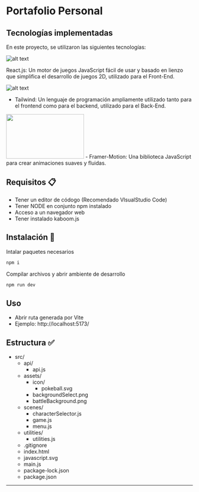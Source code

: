 # Portafolio Personal
## Tecnologías implementadas

En este proyecto, se utilizaron las siguientes tecnologías:

![alt text](https://raw.githubusercontent.com/replit/kaboom/be3a93566af6e14f1b927e64eb3fe4249e5d3a3c/kaboom.png)

React.js: Un motor de juegos JavaScript fácil de     usar y basado en lienzo que simplifica el desarrollo de juegos 2D, utilizado para el Front-End.

![alt text](https://icons.veryicon.com/png/128/business/vscode-program-item-icon/javascript-3.png)
- Tailwind: Un lenguaje de programación ampliamente utilizado tanto para el frontend como para el backend, utilizado para el Back-End.

<img src="https://createjs.com/docs/tweenjs/assets/docs-icon-TweenJS.png" width="210" height="120"> 
-  Framer-Motion: Una biblioteca JavaScript para crear animaciones suaves y fluidas.
 

## Requisitos 📋

- Tener un editor de códogo (Recomendado VIsualStudio Code)
- Tener NODE en conjunto npm instalado
- Acceso a un navegador web
- Tener instalado kaboom.js

## Instalación  🔧

Intalar paquetes necesarios
``` bash
npm i
```
Compilar archivos y abrir ambiente de desarrollo
``` bash
npm run dev
```

## Uso

- Abrir ruta generada por Vite
- Ejemplo: http://localhost:5173/


## Estructura ✅

- src/ 
  - api/
    - api.js
  - assets/
    - icon/
      - pokeball.svg 
    - backgroundSelect.png
    - battleBackground.png   
  - scenes/
    - characterSelector.js
    - game.js
    - menu.js
  - utilities/
    - utilities.js
  - .gitignore
  - index.html
  - javascript.svg
  - main.js
  - package-lock.json
  - package.json
---
